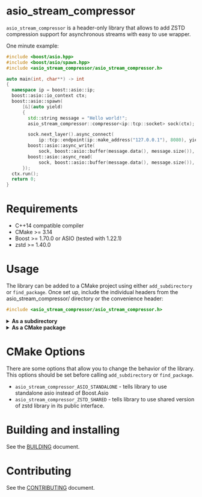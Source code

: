# asio_stream_compressor

`asio_stream_compressor` is a header-only library that allows to add ZSTD
compression support for asynchronous streams with easy to use wrapper.

One minute example:
```cpp
#include <boost/asio.hpp>
#include <boost/asio/spawn.hpp>
#include <asio_stream_compressor/asio_stream_compressor.h>

auto main(int, char**) -> int
{
  namespace ip = boost::asio::ip;
  boost::asio::io_context ctx;
  boost::asio::spawn(
      [&](auto yield)
      {
        std::string message = "Hello world!";
        asio_stream_compressor::compressor<ip::tcp::socket> sock(ctx);

        sock.next_layer().async_connect(
            ip::tcp::endpoint(ip::make_address("127.0.0.1"), 8080), yield);
        boost::asio::async_write(
            sock, boost::asio::buffer(message.data(), message.size()), yield);
        boost::asio::async_read(
            sock, boost::asio::buffer(message.data(), message.size()), yield);
      });
  ctx.run();
  return 0;
}
```

# Requirements

* C++14 compatible compiler
* CMake >= 3.14
* Boost >= 1.70.0 or ASIO (tested with 1.22.1)
* zstd >= 1.40.0

# Usage

The library can be added to a CMake project using either `add_subdirectory` or `find_package`. Once set up, include the individual headers from the asio_stream_compressor/ directory or the convenience header:

```cpp
#include <asio_stream_compressor/asio_stream_compressor.h>
```

<details><summary><b>As a subdirectory</b></summary>
Add this repository to your project as submodule or using FetchContent

Using `FetchContent`:
```cmake
include(FetchContent)
FetchContent_Declare(external_compressor
    GIT_REPOSITORY https://github.com/YaZasnyal/asio_stream_compressor.git
    GIT_TAG <tag or branch>
    )
FetchContent_Populate(external_compressor)
add_subdirectory(${external_compressor_SOURCE_DIR} ${external_compressor_BINARY_DIR})
```

Using `submodules`:
```sh
git submodule add https://github.com/YaZasnyal/asio_stream_compressor.git <path>
```
```cmake
add_subdirectory(<path>)
```
</details>

<details><summary><b>As a CMake package</b></summary>
Clone the repository and install it.

```sh
cmake -B build -DCMAKE_INSTALL_PREFIX=/desired/installation/directory .
cmake --build build --target install
```

Locate it and link it to your target.
```cmake
find_package(asio_stream_compressor)
target_link_libraries(your_app PUBLIC asio_stream_compressor::asio_stream_compressor)
```
</details>

# CMake Options
There are some options that allow you to change the behavior of the library. This options
should be set before calling `add_subdirectory` or `find_package`.

* `asio_stream_compressor_ASIO_STANDALONE` - tells library to use standalone asio
instead of Boost.Asio
* `asio_stream_compressor_ZSTD_SHARED` - tells library to use shared version of zstd
library in its public interface.

# Building and installing

See the [BUILDING](BUILDING.md) document.

# Contributing

See the [CONTRIBUTING](CONTRIBUTING.md) document.

